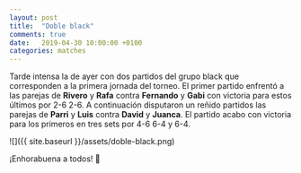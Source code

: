 ```yaml
---
layout: post
title:  "Doble black"
comments: true
date:   2019-04-30 10:00:00 +0100
categories: matches
---
```


Tarde intensa la de ayer con dos partidos del grupo black que corresponden a la primera jornada del torneo. El primer partido enfrentó a las parejas de **Rivero** y **Rafa** contra **Fernando** y **Gabi** con victoria para estos últimos por 2-6 2-6. A continuación disputaron un reñido partidos las parejas de **Parri** y **Luis** contra **David** y **Juanca**. El partido acabo con victoria para los primeros en tres sets por 4-6 6-4 y 6-4.

![]({{ site.baseurl }}/assets/doble-black.png)

¡Enhorabuena a todos! 🍻
